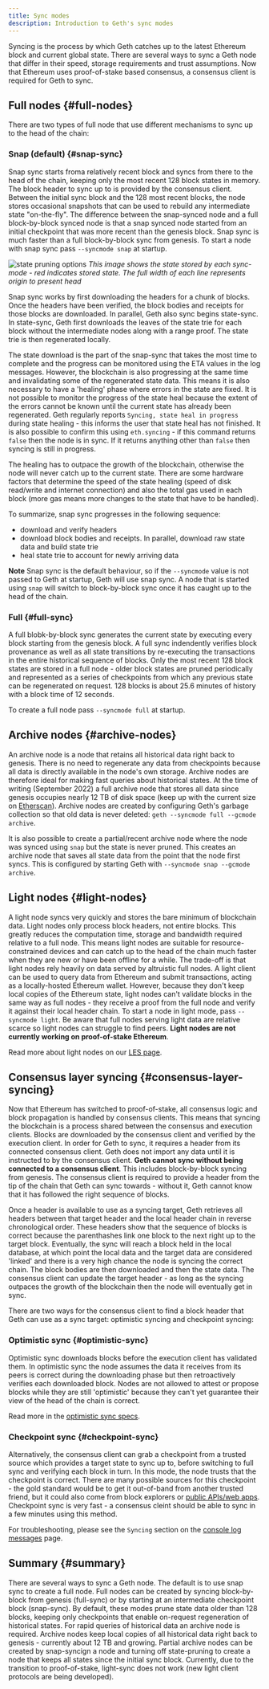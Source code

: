```yaml
---
title: Sync modes
description: Introduction to Geth's sync modes
---
```


Syncing is the process by which Geth catches up to the latest Ethereum block and current global state. There are several ways to sync a Geth node that differ in their speed, storage requirements and trust assumptions. Now that Ethereum uses proof-of-stake based consensus, a consensus client is required for Geth to sync.

## Full nodes {#full-nodes}

There are two types of full node that use different mechanisms to sync up to the head of the chain:

### Snap (default) {#snap-sync}

Snap sync starts froma  relatively recent block and syncs from there to the head of the chain, keeping only the most recent 128 block states in memory. The block header to sync up to is provided by the consensus client. Between the initial sync block and the 128 most recent blocks, the node stores occasional snapshots that can be used to rebuild any intermediate state "on-the-fly". The difference between the snap-synced node and a full block-by-block synced node is that a snap synced node started from an initial checkpoint that was more recent than the genesis block. Snap sync is much faster than a full block-by-block sync from genesis. To start a node with snap sync pass `--syncmode snap` at startup.

![state pruning options](/images/docs/state-pruning.png)
_This image shows the state stored by each sync-mode - red indicates stored state. The full width of each line represents origin to present head_

Snap sync works by first downloading the headers for a chunk of blocks. Once the headers have been verified, the block bodies and receipts for those blocks are downloaded. In parallel, Geth also sync begins state-sync. In state-sync, Geth first downloads the leaves of the state trie for each block without the intermediate nodes along with a range proof. The state trie is then regenerated locally. 

The state download is the part of the snap-sync that takes the most time to complete and the progress can be monitored using the ETA values in the log messages. However, the blockchain is also progressing at the same time and invalidating some of the regenerated state data. This means it is also necessary to have a 'healing' phase where errors in the state are fixed. It is not possible to monitor the progress of the state heal because the extent of the errors cannot be known until the current state has already been regenerated. Geth regularly reports `Syncing, state heal in progress` during state healing - this informs the user that state heal has not finished. It is also possible to confirm this using `eth.syncing` - if this command returns `false` then the node is in sync. If it returns anything other than `false` then syncing is still in progress.

The healing has to outpace the growth of the blockchain, otherwise the node will never catch up to the current state. There are some hardware factors that determine the speed of the state healing (speed of disk read/write and internet connection) and also the total gas used in each block (more gas means more changes to the state that have to be handled).

To summarize, snap sync progresses in the following sequence:

- download and verify headers
- download block bodies and receipts. In parallel, download raw state data and build state trie
- heal state trie to account for newly arriving data

**Note** Snap sync is the default behaviour, so if the `--syncmode` value is not passed to Geth at startup, Geth will use snap sync. A node that is started using `snap` will switch to block-by-block sync once it has caught up to the head of the chain.

### Full {#full-sync}

A full blobk-by-block sync generates the current state by executing every block starting from the genesis block. A full sync indendently verifies block provenance as well as all state transitions by re-executing the transactions in the entire historical sequence of blocks. Only the most recent 128 block states are stored in a full node - older block states are pruned periodically and represented as a series of checkpoints from which any previous state can be regenerated on request. 128 blocks is about 25.6 minutes of history with a block time of 12 seconds.

To create a full node pass `--syncmode full` at startup.

## Archive nodes {#archive-nodes}

An archive node is a node that retains all historical data right back to genesis. There is no need to regenerate any data from checkpoints because all data is directly available in the node's own storage. Archive nodes are therefore ideal for making fast queries about historical states. At the time of writing (September 2022) a full archive node that stores all data since genesis occupies nearly 12 TB of disk space (keep up with the current size on [Etherscan](https://etherscan.io/chartsync/chainarchive)). Archive nodes are created by configuring Geth's garbage collection so that old data is never deleted: `geth --syncmode full --gcmode archive`.

It is also possible to create a partial/recent archive node where the node was synced using `snap` but the state is never pruned. This creates an archive node that saves all state data from the point that the node first syncs. This is configured by starting Geth with `--syncmode snap --gcmode archive`.

## Light nodes {#light-nodes}

A light node syncs very quickly and stores the bare minimum of blockchain data. Light nodes only process block headers, not entire blocks. This greatly reduces the computation time, storage and bandwidth required relative to a full node. This means light nodes are suitable for resource-constrained devices and can catch up to the head of the chain much faster when they are new or have been offline for a while. The trade-off is that light nodes rely heavily on data served by altruistic full nodes. A light client can be used to query data from Ethereum and submit transactions, acting as a locally-hosted Ethereum wallet. However, because they don't keep local copies of the Ethereum state, light nodes can't validate blocks in the same way as full nodes - they receive a proof from the full node and verify it against their local header chain. To start a node in light mode, pass `--syncmode light`. Be aware that full nodes serving light data are relative scarce so light nodes can struggle to find peers. **Light nodes are not currently working on proof-of-stake Ethereum**.

Read more about light nodes on our [LES page](/docs/interface/les).

## Consensus layer syncing {#consensus-layer-syncing}

Now that Ethereum has switched to proof-of-stake, all consensus logic and block propagation is handled by consensus clients. This means that syncing the blockchain is a process shared between the consensus and execution clients. Blocks are downloaded by the consensus client and verified by the execution client. In order for Geth to sync, it requires a header from its connected consensus client. Geth does not import any data until it is instructed to by the consensus client. **Geth cannot sync without being connected to a consensus client**. This includes block-by-block syncing from genesis. The consensus client is required to provide a header from the tip of the chain that Geth can sync towards - without it, Geth cannot know that it has followed the right sequence of blocks.

Once a header is available to use as a syncing target, Geth retrieves all headers between that target header and the local header chain in reverse chronological order. These headers show that the sequence of blocks is correct because the parenthashes link one block to the next right up to the target block. Eventually, the sync will reach a block held in the local database, at which point the local data and the target data are considered 'linked' and there is a very high chance the node is syncing the correct chain. The block bodies are then downloaded and then the state data. The consensus client can update the target header - as long as the syncing outpaces the growth of the blockchain then the node will eventually get in sync.

There are two ways for the consensus client to find a block header that Geth can use as a sync target: optimistic syncing and checkpoint syncing:

### Optimistic sync {#optimistic-sync}

Optimistic sync downloads blocks before the execution client has validated them. In optimistic sync the node assumes the data it receives from its peers is correct during the downloading phase but then retroactively verifies each downloaded block. Nodes are not allowed to attest or propose blocks while they are still 'optimistic' because they can't yet guarantee their view of the head of the chain is correct.

Read more in the [optimistic sync specs](https://github.com/ethereum/consensus-specs/blob/dev/sync/optimistic.md).

### Checkpoint sync {#checkpoint-sync}

Alternatively, the consensus client can grab a checkpoint from a trusted source which provides a target state to sync up to, before switching to full sync and verifying each block in turn. In this mode, the node trusts that the checkpoint is correct. There are many possible sources for this checkpoint - the gold standard would be to get it out-of-band from another trusted friend, but it could also come from block explorers or [public APIs/web apps](https://eth-clients.github.io/checkpoint-sync-endpoints/). Checkpoint sync is very fast - a consensus cleint should be able to sync in a few minutes using this method.

For troubleshooting, please see the `Syncing` section on the [console log messages](/docs/interface/logs) page.

## Summary {#summary}

There are several ways to sync a Geth node. The default is to use snap sync to create a full node. Full nodes can be created by syncing block-by-block from genesis (full-sync) or by starting at an intermediate checkpoint block (snap-sync). By default, these modes prune state data older than 128 blocks, keeping only checkpoints that enable on-request regeneration of historical states. For rapid queries of historical data an archive node is required. Archive nodes keep local copies of all historical data right back to genesis - currently about 12 TB and growing. Partial archive nodes can be created by snap-syncign a node and turning off state-pruning to create a node that keeps all states since the initial sync block. Currently, due to the transition to proof-of-stake, light-sync does not work (new light client protocols are being developed).
